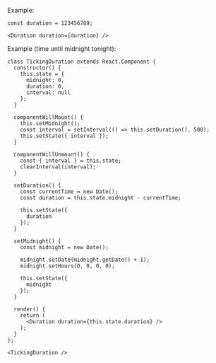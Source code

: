 Example:

    const duration = 123456789;

    <Duration duration={duration} />

Example (time until midnight tonight):

    class TickingDuration extends React.Component {
      constructor() {
        this.state = {
          midnight: 0,
          duration: 0,
          interval: null
        };
      }
      
      componentWillMount() {
        this.setMidnight();
        const interval = setInterval(() => this.setDuration(), 500);
        this.setState({ interval });
      }

      componentWillUnmount() {
        const { interval } = this.state;
        clearInterval(interval);
      }

      setDuration() {
        const currentTime = new Date();
        const duration = this.state.midnight - currentTime;
        
        this.setState({
          duration
        });
      }

      setMidnight() {
        const midnight = new Date();

        midnight.setDate(midnight.getDate() + 1);
        midnight.setHours(0, 0, 0, 0);

        this.setState({
          midnight
        });
      }

      render() {
        return (
          <Duration duration={this.state.duration} />
        );
      }
    };

    <TickingDuration />

